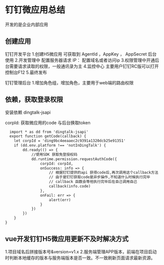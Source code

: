<!--
 * @Author: your name
 * @Date: 2021-03-25 11:09:06
 * @LastEditTime: 2021-04-15 09:29:51
 * @LastEditors: Please set LastEditors
 * @Description: In User Settings Edit
 * @FilePath: \lcz_document\docs\project\ddH5.md
-->
# 钉钉微应用总结
开发的是企业内部应用


## 创建应用
钉钉开发平台
1.创建H5微应用
  可获取到 AgentId ，AppKey ， AppSecret 后台使用
2.开发管理中 配置服务器请求 IP：
配置域名或者访问ip
3.权限管理中开通后台需要请求读取的权限，一般通讯录为主
4.监控中心 主要用户钉钉RC版可以打开控制台F12
5.最终发布

钉钉管理后台
1.增加角色组，增加角色，主要用于web端的路由权限

## 依赖，获取登录权限
安装依赖 dingtalk-jsapi

corpId: 获取微应用的code  与后台换取token
```html
  import * as dd from 'dingtalk-jsapi'
  export function getCode(callback) {
    let corpId = 'ding9bc4eeaaec2c9391a1320dcb25e91351'
    if (dd.env.platform !== 'notInDingTalk') {
        dd.ready(() => {
            //使用SDK 获取免登授权码
            dd.runtime.permission.requestAuthCode({
                corpId: corpId,
                onSuccess: info => {
                    // 根据钉钉提供的api 获得code后,再次调用这个callback方法
                    // 由于是钉钉获取code是异步操作,不知道什么时候执行完毕
                    // callback 函数会等他执行完毕后在自己调用自己
                    callback(info.code)
                },
                onFail: err => {
                    alert(err)
                }
            })
        })
    }
}
```

## vue开发钉钉H5微应用更新不及时解决方式

1.项目域名后拼接版本号&version=v1.x
2.服务端管理APP版本，前端在项目启动时判断本地缓存的版本与服务端版本是否一致。不一致刷新页面请求最新资源。


